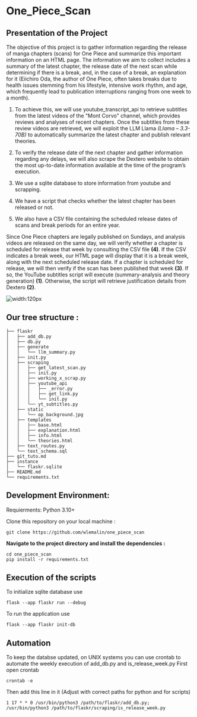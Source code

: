 # One_Piece_Scan

## Presentation of the Project

The objective of this project is to gather information regarding the release of manga chapters (scans) for One Piece and summarize this important information on an HTML page. The information we aim to collect includes a summary of the latest chapter, the release date of the next scan while determining if there is a break, and, in the case of a break, an explanation for it (Eiichiro Oda, the author of One Piece, often takes breaks due to health issues stemming from his lifestyle, intensive work rhythm, and age, which frequently lead to publication interruptions ranging from one week to a month).

1) To achieve this, we will use youtube_transcript_api to retrieve subtitles from the latest videos of the "Mont Corvo" channel, which provides reviews and analyses of recent chapters. Once the subtitles from these review videos are retrieved, we will exploit the LLM Llama *(Llama – 3.3-70B)* to automatically summarize the latest chapter and publish relevant theories.

2) To verify the release date of the next chapter and gather information regarding any delays, we will also scrape the Dextero website to obtain the most up-to-date information available at the time of the program’s execution.

3) We use a sqlite database to store information from youtube and scrapping. 

4) We have a script that checks whether the latest chapter has been released or not.

5) We also have a CSV file containing the scheduled release dates of scans and break periods for an entire year.

Since One Piece chapters are legally published on Sundays, and analysis videos are released on the same day, we will verify whether a chapter is scheduled for release that week by consulting the CSV file **(4)**. If the CSV indicates a break week, our HTML page will display that it is a break week, along with the next scheduled release date. If a chapter is scheduled for release, we will then verify if the scan has been published that week **(3)**. If so, the YouTube subtitles script will execute (summary-analysis and theory generation) **(1)**. Otherwise, the script will retrieve justification details from Dextero **(2)**.

![width:120px](Présentation/Schema.png)

## Our tree structure :
```
├── flaskr
│   ├── add_db.py
│   ├── db.py
│   ├── generate
│   │   └── llm_summary.py
│   ├── init.py
│   ├── scraping
│   │   ├── get_latest_scan.py
│   │   ├── init.py
│   │   ├── working_x_scrap.py
│   │   ├── youtube_api
│   │   │   ├── _error.py
│   │   │   ├── get_link.py
│   │   │   └── init.py
│   │   └── yt_subtitles.py
│   ├── static
│   │   └── op_background.jpg
│   ├── templates
│   │   ├── base.html
│   │   ├── explanation.html
│   │   ├── info.html
│   │   └── theories.html
│   ├── text_routes.py
│   └── text_schema.sql
├── git_tuto.md
├── instance
│   └── flaskr.sqlite
├── README.md
└── requirements.txt
```

## Development Environment:
Requierments:
Python 3.10+

Clone this repository on your local machine :
```
git clone https://github.com/wlemalin/one_piece_scan
```

**Navigate to the project directory and install the dependencies :**
```
cd one_piece_scan
pip install -r requirements.txt
```


## Execution of the scripts

To initialize sqlite database use 
```
flask --app flaskr run --debug 
```

To run the application use 
```
flask --app flaskr init-db 
```

## Automation

To keep the databse updated, on UNIX systems you can use crontab to automate the weekly execution of add_db.py and is_release_week.py
First open crontab
```
crontab -e
```

Then add this line in it (Adjust with correct paths for python and for scripts)
```
1 17 * * 0 /usr/bin/python3 /path/to/flaskr/add_db.py; /usr/bin/python3 /path/to/flaskr/scraping/is_release_week.py
```


